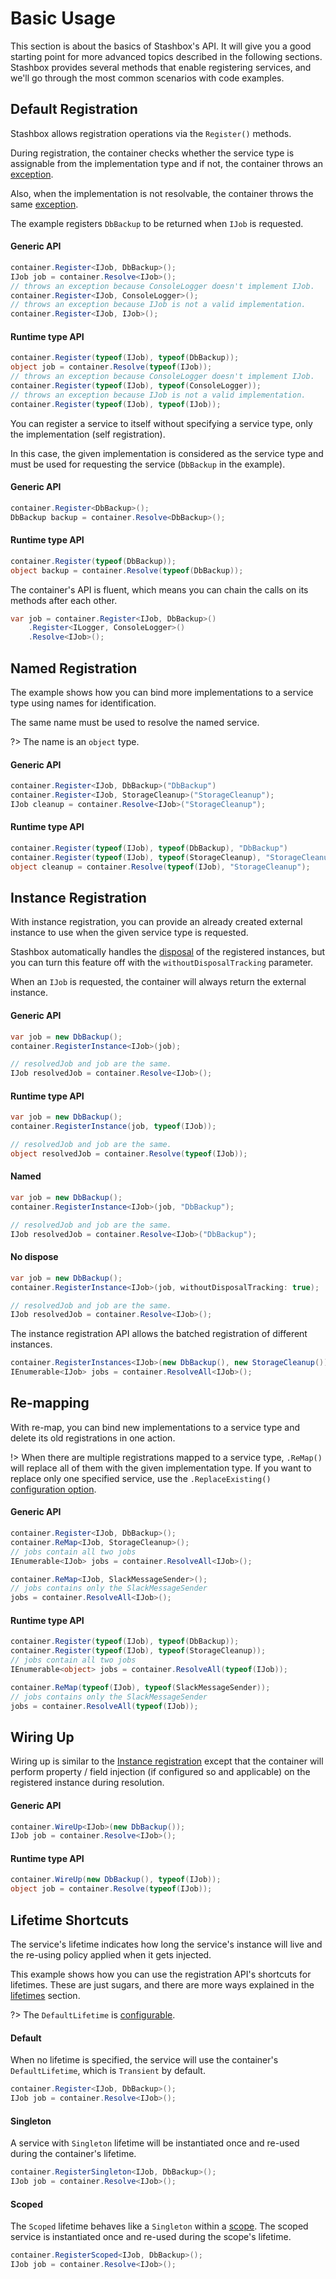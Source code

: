 # Basic Usage
This section is about the basics of Stashbox's API. It will give you a good starting point for more advanced topics described in the following sections. 
Stashbox provides several methods that enable registering services, and we'll go through the most common scenarios with code examples.

## Default Registration
<!-- panels:start -->

<!-- div:left-panel -->
Stashbox allows registration operations via the `Register()` methods. 

During registration, the container checks whether the service type is assignable from the implementation type and if not, the container throws an [exception](diagnostics/validation?id=registration-validation). 

Also, when the implementation is not resolvable, the container throws the same [exception](diagnostics/validation?id=registration-validation).

The example registers `DbBackup` to be returned when `IJob` is requested.

<!-- div:right-panel -->

<!-- tabs:start -->
#### **Generic API**
```cs
container.Register<IJob, DbBackup>();
IJob job = container.Resolve<IJob>();
// throws an exception because ConsoleLogger doesn't implement IJob.
container.Register<IJob, ConsoleLogger>();
// throws an exception because IJob is not a valid implementation.
container.Register<IJob, IJob>();
```
#### **Runtime type API**
```cs
container.Register(typeof(IJob), typeof(DbBackup));
object job = container.Resolve(typeof(IJob));
// throws an exception because ConsoleLogger doesn't implement IJob.
container.Register(typeof(IJob), typeof(ConsoleLogger));
// throws an exception because IJob is not a valid implementation.
container.Register(typeof(IJob), typeof(IJob));
```
<!-- tabs:end -->

<!-- panels:end -->

<!-- panels:start -->

<!-- div:left-panel -->
You can register a service to itself without specifying a service type, only the implementation (self registration). 

In this case, the given implementation is considered as the service type and must be used for requesting the service (`DbBackup` in the example).

<!-- div:right-panel -->

<!-- tabs:start -->
#### **Generic API**
```cs
container.Register<DbBackup>();
DbBackup backup = container.Resolve<DbBackup>();
```
#### **Runtime type API**
```cs
container.Register(typeof(DbBackup));
object backup = container.Resolve(typeof(DbBackup));
```
<!-- tabs:end -->

<!-- panels:end -->

<!-- panels:start -->

<!-- div:left-panel -->
The container's API is fluent, which means you can chain the calls on its methods after each other.

<!-- div:right-panel -->
```cs
var job = container.Register<IJob, DbBackup>()
    .Register<ILogger, ConsoleLogger>()
    .Resolve<IJob>();
```

<!-- panels:end -->

## Named Registration
<!-- panels:start -->

<!-- div:left-panel -->
The example shows how you can bind more implementations to a service type using names for identification. 

The same name must be used to resolve the named service.

?> The name is an `object` type.

<!-- div:right-panel -->

<!-- tabs:start -->
#### **Generic API**
```cs
container.Register<IJob, DbBackup>("DbBackup")
container.Register<IJob, StorageCleanup>("StorageCleanup");
IJob cleanup = container.Resolve<IJob>("StorageCleanup");
```
#### **Runtime type API**
```cs
container.Register(typeof(IJob), typeof(DbBackup), "DbBackup")
container.Register(typeof(IJob), typeof(StorageCleanup), "StorageCleanup");
object cleanup = container.Resolve(typeof(IJob), "StorageCleanup");
```
<!-- tabs:end -->

<!-- panels:end -->

## Instance Registration
<!-- panels:start -->

<!-- div:left-panel -->
With instance registration, you can provide an already created external instance to use when the given service type is requested.

Stashbox automatically handles the [disposal](usage/scopes?id=disposal) of the registered instances, but you can turn this feature off with the `withoutDisposalTracking` parameter.

When an `IJob` is requested, the container will always return the external instance.

<!-- div:right-panel -->

<!-- tabs:start -->
#### **Generic API**
```cs
var job = new DbBackup();
container.RegisterInstance<IJob>(job);

// resolvedJob and job are the same.
IJob resolvedJob = container.Resolve<IJob>();
```
#### **Runtime type API**
```cs
var job = new DbBackup();
container.RegisterInstance(job, typeof(IJob));

// resolvedJob and job are the same.
object resolvedJob = container.Resolve(typeof(IJob));
```
#### **Named**
```cs
var job = new DbBackup();
container.RegisterInstance<IJob>(job, "DbBackup");

// resolvedJob and job are the same.
IJob resolvedJob = container.Resolve<IJob>("DbBackup");
```

#### **No dispose**
```cs
var job = new DbBackup();
container.RegisterInstance<IJob>(job, withoutDisposalTracking: true);

// resolvedJob and job are the same.
IJob resolvedJob = container.Resolve<IJob>();
```
<!-- tabs:end -->

<!-- panels:end -->

<!-- panels:start -->

<!-- div:left-panel -->

The instance registration API allows the batched registration of different instances.

<!-- div:right-panel -->

```cs
container.RegisterInstances<IJob>(new DbBackup(), new StorageCleanup());
IEnumerable<IJob> jobs = container.ResolveAll<IJob>();
```

<!-- panels:end -->

## Re-mapping
<!-- panels:start -->

<!-- div:left-panel -->
With re-map, you can bind new implementations to a service type and delete its old registrations in one action. 

!> When there are multiple registrations mapped to a service type, `.ReMap()` will replace all of them with the given implementation type. If you want to replace only one specified service, use the `.ReplaceExisting()` [configuration option](configuration/registration-configuration?id=replace).

<!-- div:right-panel -->


<!-- tabs:start -->
#### **Generic API**
```cs
container.Register<IJob, DbBackup>();
container.ReMap<IJob, StorageCleanup>();
// jobs contain all two jobs
IEnumerable<IJob> jobs = container.ResolveAll<IJob>();

container.ReMap<IJob, SlackMessageSender>();
// jobs contains only the SlackMessageSender
jobs = container.ResolveAll<IJob>();
```
#### **Runtime type API**
```cs
container.Register(typeof(IJob), typeof(DbBackup));
container.Register(typeof(IJob), typeof(StorageCleanup));
// jobs contain all two jobs
IEnumerable<object> jobs = container.ResolveAll(typeof(IJob));

container.ReMap(typeof(IJob), typeof(SlackMessageSender));
// jobs contains only the SlackMessageSender
jobs = container.ResolveAll(typeof(IJob));
```
<!-- tabs:end -->

<!-- panels:end -->

## Wiring Up
<!-- panels:start -->

<!-- div:left-panel -->
Wiring up is similar to the [Instance registration](#instance-registration) except that the container will perform property / field injection (if configured so and applicable) on the registered instance during resolution.

<!-- div:right-panel -->

<!-- tabs:start -->
#### **Generic API**
```cs
container.WireUp<IJob>(new DbBackup());
IJob job = container.Resolve<IJob>();
```
#### **Runtime type API**
```cs
container.WireUp(new DbBackup(), typeof(IJob));
object job = container.Resolve(typeof(IJob));
```
<!-- tabs:end -->

<!-- panels:end -->

## Lifetime Shortcuts
<!-- panels:start -->

<!-- div:left-panel -->
The service's lifetime indicates how long the service's instance will live and the re-using policy applied when it gets injected.

This example shows how you can use the registration API's shortcuts for lifetimes. These are just sugars, and there are more ways explained in the [lifetimes](usage/lifetimes) section.

?> The `DefaultLifetime` is [configurable](usage/lifetimes?id=default-lifetime).
<!-- div:right-panel -->

<!-- tabs:start -->
#### **Default**
When no lifetime is specified, the service will use the container's `DefaultLifetime`, which is `Transient` by default.

```cs
container.Register<IJob, DbBackup>();
IJob job = container.Resolve<IJob>();
```
#### **Singleton**
A service with `Singleton` lifetime will be instantiated once and re-used during the container's lifetime.
```cs
container.RegisterSingleton<IJob, DbBackup>();
IJob job = container.Resolve<IJob>();
```
#### **Scoped**
The `Scoped` lifetime behaves like a `Singleton` within a [scope](usage/scopes). 
The scoped service is instantiated once and re-used during the scope's lifetime.
```cs
container.RegisterScoped<IJob, DbBackup>();
IJob job = container.Resolve<IJob>();
```
<!-- tabs:end -->

<!-- panels:end -->